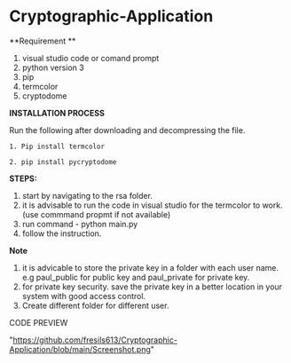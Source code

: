 # Cryptographic-Application

**Requirement **
1. visual studio code or comand prompt 
2. python version 3
3. pip 
4. termcolor 
5. cryptodome



**INSTALLATION PROCESS**
  
  Run the following after downloading and decompressing the file.
    
    1. Pip install termcolor
    
    2. pip install pycryptodome 

**STEPS:**
1. start by navigating to the rsa folder.
2. it is advisable to run the code in visual studio for the termcolor to work.(use commmand propmt if not available)
3. run command - python main.py
4. follow the instruction. 

**Note**
1. it is advicable to store the private key in a folder with each user name. e.g paul_public for public key and paul_private for private key. 
2. for private key security. save the private key in a better location in your system with good access control.
2. Create different folder for different user. 

CODE PREVIEW

"https://github.com/fresils613/Cryptographic-Application/blob/main/Screenshot.png"
